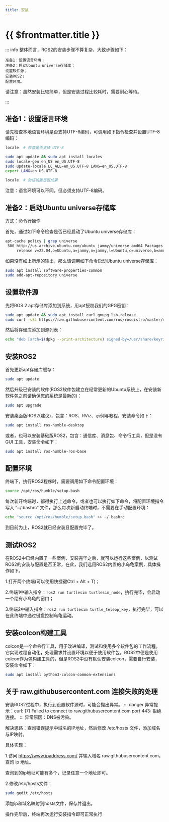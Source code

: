 ```yaml
---
title: 安装
---
```

# {{ $frontmatter.title }}

::: info
整体而言，ROS2的安装步骤不算复杂，大致步骤如下：

    准备1：设置语言环境；
    准备2：启动Ubuntu universe存储库；
    设置软件源；
    安装ROS2；
    配置环境。

请注意：虽然安装比较简单，但是安装过程比较耗时，需要耐心等待。

:::

## 准备1：设置语言环境

请先检查本地语言环境是否支持UTF-8编码，可调用如下指令检查并设置UTF-8编码：
```sh
locale  # 检查是否支持 UTF-8

sudo apt update && sudo apt install locales
sudo locale-gen en_US en_US.UTF-8
sudo update-locale LC_ALL=en_US.UTF-8 LANG=en_US.UTF-8
export LANG=en_US.UTF-8

locale  # 验证设置是否成果

```

注意：语言环境可以不同，但必须支持UTF-8编码。

## 准备2：启动Ubuntu universe存储库

方式：命令行操作

首先，通过如下命令检查是否已经启动了Ubuntu universe存储库：
```sh
apt-cache policy | grep universe
 500 http://us.archive.ubuntu.com/ubuntu jammy/universe amd64 Packages
     release v=22.04,o=Ubuntu,a=jammy,n=jammy,l=Ubuntu,c=universe,b=amd64
```
如果没有如上所示的输出，那么请调用如下命令启动Ubuntu universe存储库：
```sh
sudo apt install software-properties-common
sudo add-apt-repository universe
```
## 设置软件源

先将ROS 2 apt存储库添加到系统，用apt授权我们的GPG密钥：
```sh
sudo apt update && sudo apt install curl gnupg lsb-release
sudo curl -sSL https://raw.githubusercontent.com/ros/rosdistro/master/ros.key -o /usr/share/keyrings/ros-archive-keyring.gpg
```

然后将存储库添加到源列表：
```sh
echo "deb [arch=$(dpkg --print-architecture) signed-by=/usr/share/keyrings/ros-archive-keyring.gpg] http://packages.ros.org/ros2/ubuntu $(source /etc/os-release && echo $UBUNTU_CODENAME) main" | sudo tee /etc/apt/sources.list.d/ros2.list > /dev/null
```
## 安装ROS2

首先更新apt存储库缓存：
```sh
sudo apt update
```
然后升级已安装的软件(ROS2软件包建立在经常更新的Ubuntu系统上，在安装新软件包之前请确保您的系统是最新的)：
```sh
sudo apt upgrade
```
安装桌面版ROS2(建议)，包含：ROS、RViz、示例与教程，安装命令如下：
```sh
sudo apt install ros-humble-desktop
```
或者，也可以安装基础版ROS2，包含：通信库、消息包、命令行工具，但是没有 GUI 工具，安装命令如下：
```sh
sudo apt install ros-humble-ros-base
```
## 配置环境

终端下，执行ROS2程序时，需要调用如下命令配置环境：
```sh
source /opt/ros/humble/setup.bash
```
每次新开终端时，都得执行上述命令，或者也可以执行如下命令，将配置环境指令写入 ”~/.bashrc“ 文件，那么每次新启动终端时，不需要在手动配置环境：
```sh
echo "source /opt/ros/humble/setup.bash" >> ~/.bashrc
```
到目前为止，ROS2就已经安装且配置完毕了。

## 测试ROS2
在ROS2中已经内置了一些案例，安装完毕之后，就可以运行这些案例，以测试ROS2的安装与配置是否正常，在此，我们选用ROS2内置的小乌龟案例，具体操作如下。

1.打开两个终端(可以使用快捷键Ctrl + Alt + T)；

2.终端1中输入指令：`ros2 run turtlesim turtlesim_node`，执行完毕，会启动一个绘有小乌龟的窗口；

3.终端2中输入指令：`ros2 run turtlesim turtle_teleop_key`，执行完毕，可以在此终端中通过键盘控制乌龟运动。

## 安装colcon构建工具
colcon是一个命令行工具，用于改进编译，测试和使用多个软件包的工作流程。它实现过程自动化，处理需求并设置环境以便于使用软件包。ROS2中便是使用colcon作为包构建工具的，但是ROS2中没有默认安装colcon，需要自行安装，安装命令如下：
```sh
sudo apt install python3-colcon-common-extensions
```


## 关于 raw.githubusercontent.com 连接失败的处理

安装ROS2过程中，执行到设置软件源时，可能会抛出异常。
::: danger
异常提示：curl: (7) Failed to connect to raw.githubusercontent.com port 443: 拒绝连接。
:::
异常原因：DNS被污染。

解决思路：查询错误提示中域名的IP地址，然后修改 /etc/hosts 文件，添加域名与IP映射。

具体实现：

1.访问 https://www.ipaddress.com/ 并输入域名 raw.githubusercontent.com，查询 ip 地址。

查询到的ip地址可能有多个，记录任意一个地址即可。

2.修改/etc/hosts文件：
```sh
sudo gedit /etc/hosts
```
添加ip和域名映射到hosts文件，保存并退出。

操作完毕后，终端再次运行安装指令即可正常执行

